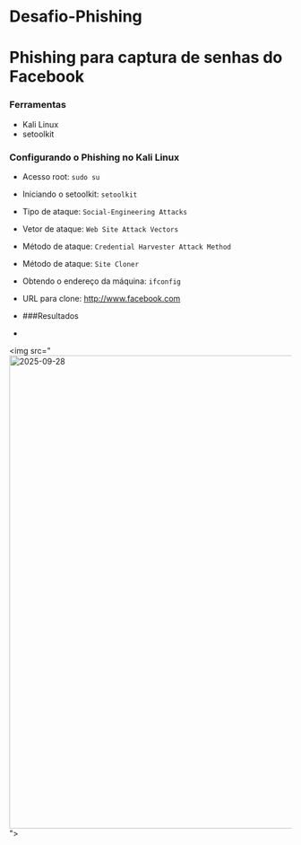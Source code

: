 # Desafio-Phishing
# Phishing para captura de senhas do Facebook

### Ferramentas

- Kali Linux
- setoolkit

### Configurando o Phishing no Kali Linux

- Acesso root: ``` sudo su ```
- Iniciando o setoolkit: ``` setoolkit ```
- Tipo de ataque: ``` Social-Engineering Attacks ```
- Vetor de ataque: ``` Web Site Attack Vectors ```
- Método de ataque: ```Credential Harvester Attack Method ```
- Método de ataque: ``` Site Cloner ```
- Obtendo o endereço da máquina: ``` ifconfig ```
- URL para clone: http://www.facebook.com

- ###Resultados
- <p align="center">
<img src="<img width="1495" height="843" alt="2025-09-28" src="https://github.com/user-attachments/assets/1e922ddd-ff13-42ec-acaa-f647abc77e50" />
">

</p>
